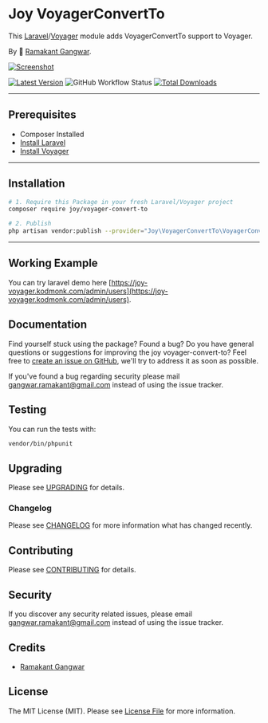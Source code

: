 # Joy VoyagerConvertTo

This [Laravel](https://laravel.com/)/[Voyager](https://voyager.devdojo.com/) module adds VoyagerConvertTo support to Voyager.

By 🐼 [Ramakant Gangwar](https://github.com/rxcod9).

[![Screenshot](https://raw.githubusercontent.com/rxcod9/joy-voyager-convert-to/main/cover.jpg)](https://joy-voyager.kodmonk.com/)

[![Latest Version](https://img.shields.io/github/v/release/rxcod9/joy-voyager-convert-to?style=flat-square)](https://github.com/rxcod9/joy-voyager-convert-to/releases)
![GitHub Workflow Status](https://img.shields.io/github/actions/workflow/status/rxcod9/joy-voyager-convert-to/run-tests.yml?branch=main&label=tests)
[![Total Downloads](https://img.shields.io/packagist/dt/joy/voyager-convert-to.svg?style=flat-square)](https://packagist.org/packages/joy/voyager-convert-to)

---

## Prerequisites

*   Composer Installed
*   [Install Laravel](https://laravel.com/docs/installation)
*   [Install Voyager](https://github.com/the-control-group/voyager)

---

## Installation

```bash
# 1. Require this Package in your fresh Laravel/Voyager project
composer require joy/voyager-convert-to

# 2. Publish
php artisan vendor:publish --provider="Joy\VoyagerConvertTo\VoyagerConvertToServiceProvider" --force
```

---


## Working Example

You can try laravel demo here [https://joy-voyager.kodmonk.com/admin/users](https://joy-voyager.kodmonk.com/admin/users).

## Documentation

Find yourself stuck using the package? Found a bug? Do you have general questions or suggestions for improving the joy voyager-convert-to? Feel free to [create an issue on GitHub](https://github.com/rxcod9/joy-voyager-convert-to/issues), we'll try to address it as soon as possible.

If you've found a bug regarding security please mail [gangwar.ramakant@gmail.com](mailto:gangwar.ramakant@gmail.com) instead of using the issue tracker.

## Testing

You can run the tests with:

```bash
vendor/bin/phpunit
```

## Upgrading

Please see [UPGRADING](UPGRADING.md) for details.

### Changelog

Please see [CHANGELOG](CHANGELOG.md) for more information what has changed recently.

## Contributing

Please see [CONTRIBUTING](CONTRIBUTING.md) for details.

## Security

If you discover any security related issues, please email [gangwar.ramakant@gmail.com](mailto:gangwar.ramakant@gmail.com) instead of using the issue tracker.

## Credits

- [Ramakant Gangwar](https://github.com/rxcod9)

## License

The MIT License (MIT). Please see [License File](LICENSE.md) for more information.

